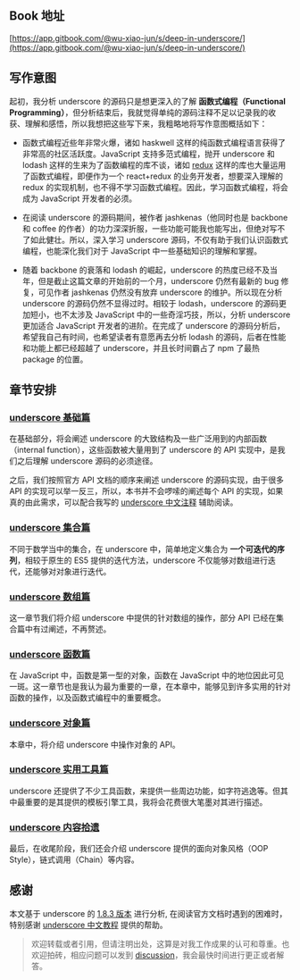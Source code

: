 ## Book 地址

[https://app.gitbook.com/@wu-xiao-jun/s/deep-in-underscore/](https://app.gitbook.com/@wu-xiao-jun/s/deep-in-underscore/)

## 写作意图

起初，我分析 underscore 的源码只是想更深入的了解 **函数式编程（Functional Programming）**，但分析结束后，我就觉得单纯的源码注释不足以记录我的收获、理解和感悟，所以我想把这些写下来，我粗略地将写作意图概括如下：

* 函数式编程近些年非常火爆，诸如 haskwell 这样的纯函数式编程语言获得了非常高的社区活跃度。JavaScript 支持多范式编程，抛开 underscore 和 lodash 这样的生来为了函数编程的库不谈，诸如 [redux](https://github.com/reactjs/redux) 这样的库也大量运用了函数式编程，即便作为一个 react+redux 的业务开发者，想要深入理解的 redux 的实现机制，也不得不学习函数式编程。因此，学习函数式编程，将会成为 JavaScript 开发者的必须。

* 在阅读 underscore 的源码期间，被作者 jashkenas（他同时也是 backbone 和 coffee 的作者）的功力深深折服，一些功能可能我也能写出，但绝对写不了如此健壮。所以，深入学习 underscore 源码，不仅有助于我们认识函数式编程，也能深化我们对于 JavaScript 中一些基础知识的理解和掌握。

* 随着 backbone 的衰落和 lodash 的崛起，underscore 的热度已经不及当年，但是截止这篇文章的开始前的一个月，underscore 仍然有最新的 bug 修复，可见作者 jashkenas 仍然没有放弃 underscore 的维护。所以现在分析 underscore 的源码仍然不显得过时。相较于 lodash，underscore 的源码更加短小，也不太涉及 JavaScript 中的一些奇淫巧技，所以，分析 underscore 更加适合 JavaScript 开发者的进阶。在完成了 underscore 的源码分析后，希望我自己有时间，也希望读者有意愿再去分析 lodash 的源码，后者在性能和功能上都已经超越了 underscore，并且长时间霸占了 npm 了最热 package 的位置。

## 章节安排

### [underscore 基础篇](base/README.md)

在基础部分，将会阐述 underscore 的大致结构及一些广泛用到的内部函数（internal function），这些函数被大量用到了 underscore 的 API 实现中，是我们之后理解 underscore 源码的必须途径。

之后，我们按照官方 API 文档的顺序来阐述 underscore 的源码实现，由于很多 API 的实现可以举一反三，所以，本书并不会啰嗦的阐述每个 API 的实现，如果真的由此需求，可以配合我写的 [underscore 中文注释](https://github.com/yoyoyohamAPI/underscore/blob/master/underscore.analysis.js) 辅助阅读。

### [underscore 集合篇](collection/README.md)

不同于数学当中的集合，在 underscore 中，简单地定义集合为 **一个可迭代的序列**，相较于原生的 ES5 提供的迭代方法，underscore 不仅能够对数组进行迭代，还能够对对象进行迭代。

### [underscore 数组篇](array/README.md)

这一章节我们将介绍 underscore 中提供的针对数组的操作，部分 API 已经在集合篇中有过阐述，不再赘述。

### [underscore 函数篇](function/README.md)

在 JavaScript 中，函数是第一型的对象，函数在 JavaScript 中的地位因此可见一斑。这一章节也是我认为最为重要的一章，在本章中，能够见到许多实用的针对函数的操作，以及函数式编程中的重要概念。

### [underscore 对象篇](object/README.md)

本章中，将介绍 underscore 中操作对象的 API。

### [underscore 实用工具篇](utils/README.md)

underscore 还提供了不少工具函数，来提供一些周边功能，如字符逃逸等。但其中最重要的是其提供的模板引擎工具，我将会花费很大笔墨对其进行描述。

### [underscore 内容拾遗](supply/README.md)

最后，在收尾阶段，我们还会介绍 underscore 提供的面向对象风格（OOP Style），链式调用（Chain）等内容。

## 感谢

本文基于 underscore 的 [1.8.3 版本](https://github.com/jashkenas/underscore/tree/1.8.3) 进行分析, 在阅读官方文档时遇到的困难时，特别感谢 [underscore 中文教程](http://www.css88.com/doc/underscore/) 提供的帮助。

> 欢迎转载或者引用，但请注明出处，这算是对我工作成果的认可和尊重。也欢迎拍砖，相应问题可以发到 [discussion](https://www.gitbook.com/book/yoyoyohamAPI/undersercore-analysis/discussions)，我会最快时间进行更正或者解答。


